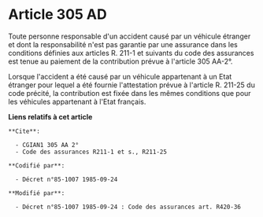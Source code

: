# Article 305 AD

Toute personne responsable d'un accident causé par un véhicule étranger et dont la responsabilité n'est pas garantie par une
assurance dans les conditions définies aux articles R. 211-1 et suivants du code des assurances est tenue au paiement de la
contribution prévue à l'article 305 AA-2°.

Lorsque l'accident a été causé par un véhicule appartenant à un Etat étranger pour lequel a été fournie l'attestation prévue
à l'article R. 211-25 du code précité, la contribution est fixée dans les mêmes conditions que pour les véhicules appartenant
à l'Etat français.

**Liens relatifs à cet article**

	**Cite**:

	  - CGIAN1 305 AA 2°
	  - Code des assurances R211-1 et s., R211-25

	**Codifié par**:

	  - Décret n°85-1007 1985-09-24

	**Modifié par**:

	  - Décret n°85-1007 1985-09-24 : Code des assurances art. R420-36
